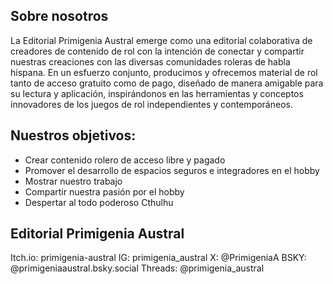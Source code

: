 ## Sobre nosotros

La Editorial Primigenia Austral emerge como una editorial colaborativa de creadores de contenido de rol con la intención de conectar y compartir nuestras creaciones con las diversas comunidades roleras de habla hispana.
En un esfuerzo conjunto, producimos y ofrecemos material de rol tanto de acceso gratuito como de pago, diseñado de manera amigable para su lectura y aplicación, inspirándonos en las herramientas 
y conceptos innovadores de los juegos de rol independientes y contemporáneos.

## Nuestros objetivos:

- Crear contenido rolero de acceso libre y pagado
- Promover el desarrollo de espacios seguros e integradores en el hobby
- Mostrar nuestro trabajo
- Compartir nuestra pasión por el hobby
- Despertar al todo poderoso Cthulhu

## Editorial Primigenia Austral
Itch.io: primigenia-austral
IG: primigenia_austral
X: @PrimigeniaA
BSKY: @primigeniaaustral.bsky.social
Threads: @primigenia_austral

